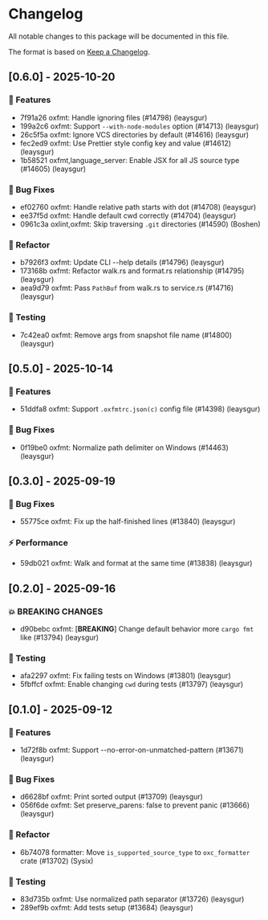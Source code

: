 # Changelog

All notable changes to this package will be documented in this file.

The format is based on [Keep a Changelog](https://keepachangelog.com/en/1.0.0).

## [0.6.0] - 2025-10-20

### 🚀 Features

- 7f91a26 oxfmt: Handle ignoring files (#14798) (leaysgur)
- 199a2c6 oxfmt: Support `--with-node-modules` option (#14713) (leaysgur)
- 26c5f5a oxfmt: Ignore VCS directories by default (#14616) (leaysgur)
- fec2ed9 oxfmt: Use Prettier style config key and value (#14612) (leaysgur)
- 1b58521 oxfmt,language_server: Enable JSX for all JS source type (#14605) (leaysgur)

### 🐛 Bug Fixes

- ef02760 oxfmt: Handle relative path starts with dot (#14708) (leaysgur)
- ee37f5d oxfmt: Handle default cwd correctly (#14704) (leaysgur)
- 0961c3a oxlint,oxfmt: Skip traversing `.git` directories (#14590) (Boshen)

### 🚜 Refactor

- b7926f3 oxfmt: Update CLI --help details (#14796) (leaysgur)
- 173168b oxfmt: Refactor walk.rs and format.rs relationship (#14795) (leaysgur)
- aea9d79 oxfmt: Pass `PathBuf` from walk.rs to service.rs (#14716) (leaysgur)

### 🧪 Testing

- 7c42ea0 oxfmt: Remove args from snapshot file name (#14800) (leaysgur)


## [0.5.0] - 2025-10-14

### 🚀 Features

- 51ddfa8 oxfmt: Support `.oxfmtrc.json(c)` config file (#14398) (leaysgur)

### 🐛 Bug Fixes

- 0f19be0 oxfmt: Normalize path delimiter on Windows (#14463) (leaysgur)



## [0.3.0] - 2025-09-19

### 🐛 Bug Fixes

- 55775ce oxfmt: Fix up the half-finished lines (#13840) (leaysgur)

### ⚡ Performance

- 59db021 oxfmt: Walk and format at the same time (#13838) (leaysgur)


## [0.2.0] - 2025-09-16

### 💥 BREAKING CHANGES

- d90bebc oxfmt: [**BREAKING**] Change default behavior more `cargo fmt` like (#13794) (leaysgur)

### 🧪 Testing

- afa2297 oxfmt: Fix failing tests on Windows (#13801) (leaysgur)
- 5fbffcf oxfmt: Enable changing `cwd` during tests (#13797) (leaysgur)


## [0.1.0] - 2025-09-12

### 🚀 Features

- 1d72f8b oxfmt: Support --no-error-on-unmatched-pattern (#13671) (leaysgur)

### 🐛 Bug Fixes

- d6628bf oxfmt: Print sorted output (#13709) (leaysgur)
- 056f6de oxfmt: Set preserve_parens: false to prevent panic (#13666) (leaysgur)

### 🚜 Refactor

- 6b74078 formatter: Move `is_supported_source_type` to `oxc_formatter` crate (#13702) (Sysix)

### 🧪 Testing

- 83d735b oxfmt: Use normalized path separator (#13726) (leaysgur)
- 289ef9b oxfmt: Add tests setup (#13684) (leaysgur)



